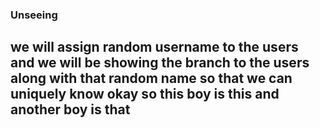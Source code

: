 ### Unseeing 


## we will assign random username to the users and we will be showing the branch to the users along with that random name so that we can uniquely know okay so this boy is this and another boy is that 

